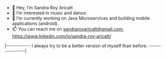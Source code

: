 - 👋 Hey, I’m Sandra Roy Aricatt
- 👀 I’m interested in music and dance.
- 🌱 I’m currently working on Java Microservices and building mobile applications (android).
- 📫 You can reach me on sandraroyaricatt@gmail.com, https://www.linkedin.com/in/sandra-roy-aricatt/

|------------   I always try to be a better version of myself than before. ----------------|

<!---
SANDRA1ROY1/SANDRA1ROY1 is a ✨ special ✨ repository because its `README.md` (this file) appears on your GitHub profile.
You can click the Preview link to take a look at your changes.
--->
